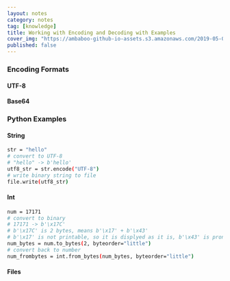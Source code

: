 ```yaml
---
layout: notes
category: notes
tag: [knowledge]
title: Working with Encoding and Decoding with Examples
cover_img: "https://ambaboo-github-io-assets.s3.amazonaws.com/2019-05-09-shell-command-cover.png"
published: false
---
```


### Encoding Formats

#### UTF-8

#### Base64

### Python Examples

#### String

```bash
str = "hello"
# convert to UTF-8
# "hello" -> b'hello'
utf8_str = str.encode("UTF-8") 
# write binary string to file
file.write(utf8_str)
```

#### Int

```bash
num = 17171
# convert to binary
# 17171 -> b'\x17C'
# b'\x17C' is 2 bytes, means b'\x17' + b'\x43'
# b'\x17' is not printable, so it is displyed as it is, b'\x43' is prontable in ASCII, it is "C"
num_bytes = num.to_bytes(2, byteorder="little")
# convert back to number
num_frombytes = int.from_bytes(num_bytes, byteorder="little")
```

#### Files